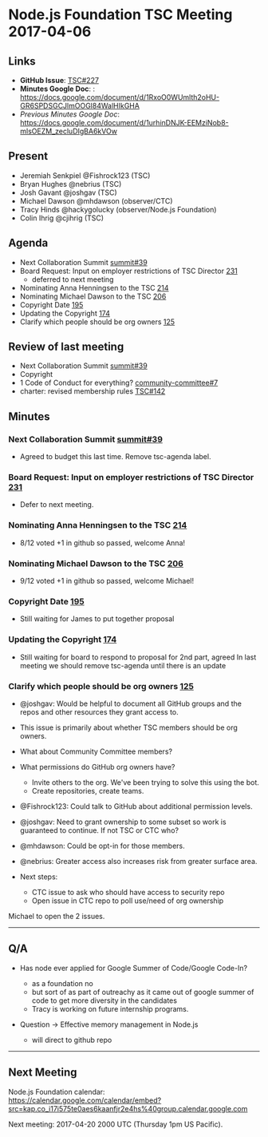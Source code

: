 # Node.js Foundation TSC Meeting 2017-04-06

## Links

* **GitHub Issue**: [TSC#227](https://github.com/nodejs/TSC/issues/227)
* **Minutes Google Doc**: : <https://docs.google.com/document/d/1RxoO0WUmlth2oHU-GR6SPDSGCJlmOOGl84WalHIkGHA>
* _Previous Minutes Google Doc_: <https://docs.google.com/document/d/1urhinDNJK-EEMziNob8-mlsOEZM_zecluDIgBA6kVOw>

## Present

* Jeremiah Senkpiel @Fishrock123 (TSC)
* Bryan Hughes @nebrius (TSC)
* Josh Gavant @joshgav (TSC)
* Michael Dawson @mhdawson (observer/CTC)
* Tracy Hinds @hackygolucky (observer/Node.js Foundation)
* Colin Ihrig @cjihrig (TSC)

## Agenda

* Next Collaboration Summit [summit#39](https://github.com/nodejs/summit/issues/39)
* Board Request: Input on employer restrictions of TSC Director [231](https://github.com/nodejs/TSC/issues/231)
  * deferred to next meeting
* Nominating Anna Henningsen to the TSC [214](https://github.com/nodejs/TSC/issues/214)
* Nominating Michael Dawson to the TSC [206](https://github.com/nodejs/TSC/issues/206)
* Copyright Date [195](https://github.com/nodejs/TSC/issues/195)
* Updating the Copyright [174](https://github.com/nodejs/TSC/issues/174)
* Clarify which people should be org owners [125](https://github.com/nodejs/TSC/issues/125)

## Review of last meeting

* Next Collaboration Summit [summit#39](https://github.com/nodejs/summit/issues/39)
* Copyright
* 1 Code of Conduct for everything? [community-committee#7](https://github.com/nodejs/community-committee/issues/7)
* charter: revised membership rules [TSC#142](https://github.com/nodejs/TSC/pull/142)

## Minutes

### Next Collaboration Summit [summit#39](https://github.com/nodejs/summit/issues/39)

* Agreed to budget this last time. Remove tsc-agenda label.

### Board Request: Input on employer restrictions of TSC Director [231](https://github.com/nodejs/TSC/issues/231)

* Defer to next meeting.

### Nominating Anna Henningsen to the TSC [214](https://github.com/nodejs/TSC/issues/214)

* 8/12 voted +1 in github so passed, welcome Anna!

### Nominating Michael Dawson to the TSC [206](https://github.com/nodejs/TSC/issues/206)

* 9/12 voted +1 in github so passed, welcome Michael!

### Copyright Date [195](https://github.com/nodejs/TSC/issues/195)

* Still waiting for James to put together proposal

### Updating the Copyright [174](https://github.com/nodejs/TSC/issues/174)

* Still waiting for board to respond to proposal for 2nd part, agreed
  In last meeting we should remove tsc-agenda until there is an
  update

### Clarify which people should be org owners [125](https://github.com/nodejs/TSC/issues/125)

* @joshgav: Would be helpful to document all GitHub groups and the
  repos and other resources they grant access to.

* This issue is primarily about whether TSC members should be org owners.

* What about Community Committee members?

* What permissions do GitHub org owners have?
  * Invite others to the org. We've been trying to solve this using the bot.
  * Create repositories, create teams.

* @Fishrock123: Could talk to GitHub about additional permission levels.

* @joshgav: Need to grant ownership to some subset so work is
  guaranteed to continue. If not TSC or CTC who?

* @mhdawson: Could be opt-in for those members.
* @nebrius: Greater access also increases risk from greater surface area.

* Next steps:
  * CTC issue to ask who should have access to security repo
  * Open issue in CTC repo to poll use/need of org ownership

Michael to open the 2 issues.

---
## Q/A

* Has node ever applied for Google Summer of Code/Google Code-In?
  * as a foundation no
  * but sort of as part of outreachy as it came out of google summer
  of code to get more diversity in the candidates
  * Tracy is working on future internship programs.

* Question -> Effective memory management in Node.js
  * will direct to github repo

---
## Next Meeting

Node.js Foundation calendar: <https://calendar.google.com/calendar/embed?src=kap.co_i17i575te0aes6kaanfjr2e4hs%40group.calendar.google.com>

Next meeting: 2017-04-20 2000 UTC (Thursday 1pm US Pacific).
